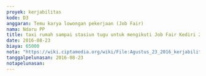 ```yaml
---
proyek: kerjabilitas
kode: D3
anggaran: Temu karya lowongan pekerjaan (Job Fair)
nama: Ndaru PP
title: taxi rumah sampai stasiun tugu untuk mengikuti Job Fair Kediri 24 - 25 Agustus 2016
date: 2016-08-23
biaya: 65000
nota: "https://wiki.ciptamedia.org/wiki/File:Agustus_23_2016_kerjabilitas_D3_taxi_rumah_stasiun_tugu_ndaru.jpg"
tanggalpelunasan: 2016-08-23
notapelunasan:
---
```

